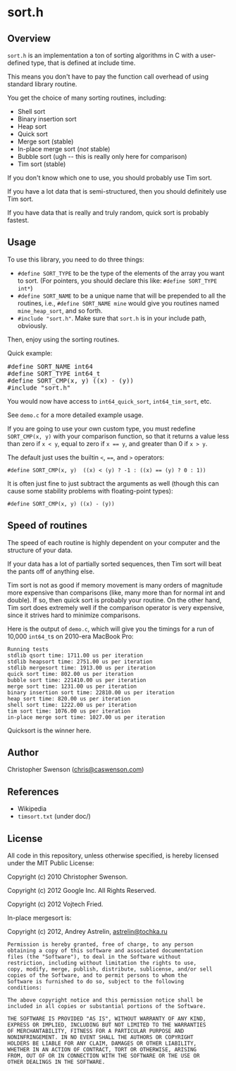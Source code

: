 sort.h
======

Overview
--------

`sort.h` is an implementation a ton of sorting algorithms in C with a
user-defined type, that is defined at include time.

This means you don't have to pay the function call overhead of using
standard library routine.

You get the choice of many sorting routines, including:

* Shell sort
* Binary insertion sort
* Heap sort
* Quick sort
* Merge sort (stable)
* In-place merge sort (*not* stable)
* Bubble sort (ugh -- this is really only here for comparison)
* Tim sort (stable)

If you don't know which one to use, you should probably use Tim sort.

If you have a lot data that is semi-structured, then you should definitely use Tim sort.

If you have data that is really and truly random, quick sort is probably fastest.


Usage
-----

To use this library, you need to do three things:

* `#define SORT_TYPE` to be the type of the elements of the array you
  want to sort. (For pointers, you should declare this like: `#define SORT_TYPE int*`)
* `#define SORT_NAME` to be a unique name that will be prepended to all
  the routines, i.e., `#define SORT_NAME mine` would give you routines
  named `mine_heap_sort`, and so forth.
* `#include "sort.h"`.  Make sure that `sort.h` is in your include path,
  obviously.

Then, enjoy using the sorting routines.

Quick example:
<pre>
#define SORT_NAME int64
#define SORT_TYPE int64_t
#define SORT_CMP(x, y) ((x) - (y))
#include "sort.h"
</pre>

You would now have access to `int64_quick_sort`, `int64_tim_sort`, etc.

See `demo.c` for a more detailed example usage.

If you are going to use your own custom type, you must redefine
`SORT_CMP(x, y)` with your comparison function, so that it returns
a value less than zero if `x < y`, equal to zero if `x == y`, and
greater than 0 if `x > y`.

The default just uses the builtin `<`, `==`, and `>` operators:

`#define SORT_CMP(x, y)  ((x) < (y) ? -1 : ((x) == (y) ? 0 : 1))`

It is often just fine to just subtract the arguments as well (though
this can cause some stability problems with floating-point types):

`#define SORT_CMP(x, y) ((x) - (y))`

Speed of routines
-----------------

The speed of each routine is highly dependent on your computer and the
structure of your data.

If your data has a lot of partially sorted sequences, then Tim sort
will beat the pants off of anything else.

Tim sort is not as good if memory movement is many orders of magnitude more
expensive than comparisons (like, many more than for normal int and double).
If so, then quick sort is probably your routine.  On the other hand, Tim
sort does extremely well if the comparison operator is very expensive,
since it strives hard to minimize comparisons.

Here is the output of `demo.c`, which will give you the timings for a run of
10,000 `int64_t`s on 2010-era MacBook Pro:

	Running tests
	stdlib qsort time: 1711.00 us per iteration
	stdlib heapsort time: 2751.00 us per iteration
	stdlib mergesort time: 1913.00 us per iteration
	quick sort time: 802.00 us per iteration
	bubble sort time: 221410.00 us per iteration
	merge sort time: 1231.00 us per iteration
	binary insertion sort time: 22810.00 us per iteration
	heap sort time: 820.00 us per iteration
	shell sort time: 1222.00 us per iteration
	tim sort time: 1076.00 us per iteration
	in-place merge sort time: 1027.00 us per iteration

Quicksort is the winner here.

Author
------
Christopher Swenson (chris@caswenson.com)


References
----------

* Wikipedia
* `timsort.txt` (under doc/)


License
-------

All code in this repository, unless otherwise specified, is hereby
licensed under the MIT Public License:

Copyright (c) 2010 Christopher Swenson.

Copyright (c) 2012 Google Inc. All Rights Reserved.

Copyright (c) 2012 Vojtech Fried.

In-place mergesort is:

Copyright (c) 2012, Andrey Astrelin, astrelin@tochka.ru

	Permission is hereby granted, free of charge, to any person
	obtaining a copy of this software and associated documentation
	files (the "Software"), to deal in the Software without
	restriction, including without limitation the rights to use,
	copy, modify, merge, publish, distribute, sublicense, and/or sell
	copies of the Software, and to permit persons to whom the
	Software is furnished to do so, subject to the following
	conditions:

	The above copyright notice and this permission notice shall be
	included in all copies or substantial portions of the Software.

	THE SOFTWARE IS PROVIDED "AS IS", WITHOUT WARRANTY OF ANY KIND,
	EXPRESS OR IMPLIED, INCLUDING BUT NOT LIMITED TO THE WARRANTIES
	OF MERCHANTABILITY, FITNESS FOR A PARTICULAR PURPOSE AND
	NONINFRINGEMENT. IN NO EVENT SHALL THE AUTHORS OR COPYRIGHT
	HOLDERS BE LIABLE FOR ANY CLAIM, DAMAGES OR OTHER LIABILITY,
	WHETHER IN AN ACTION OF CONTRACT, TORT OR OTHERWISE, ARISING
	FROM, OUT OF OR IN CONNECTION WITH THE SOFTWARE OR THE USE OR
	OTHER DEALINGS IN THE SOFTWARE.

